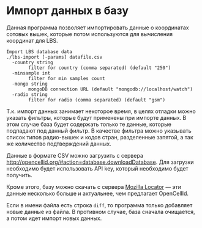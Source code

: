# Импорт данных в базу

Данная программа позволяет импортировать данные о координатах сотовых вышек, которые потом используются для вычисления координат для LBS.

	Import LBS database data
	./lbs-import [-params] datafile.csv
	  -country string
	    	filter for country (comma separated) (default "250")
	  -minsample int
	    	filter for min samples count
	  -mongo string
	    	mongoDB connection URL (default "mongodb://localhost/watch")
	  -radio string
	    	filter for radio (comma separated) (default "gsm")

Т.к. импорт данных занимает некоторое время, в целях отладки можно указать фильтры, которые будут применены при импорте данных. В этом случае база будет содержать только те данные, которые подпадают под данный фильтр. В качестве фильтра можно указывать список типов радио-вышек и кодов стран, разделенные запятой, а так же количество подтверждений данных.

Данные в формате CSV можно загрузить с сервера <http://opencellid.org/#action=database.downloadDatabase>. Для загрузки необходимо будет использовать API key, который необходимо будет получить.

Кроме этого, базу можно скачать с сервера [Mozilla Locator](https://location.services.mozilla.com/downloads) — эти данные несколько больше и актуальнее, чем предлагает OpenCellId.

Если в имени файла есть строка `diff`, то программа только добавляет новые данные из файла. В противном случае, база сначала очищается, а потом идет импорт новых данных.